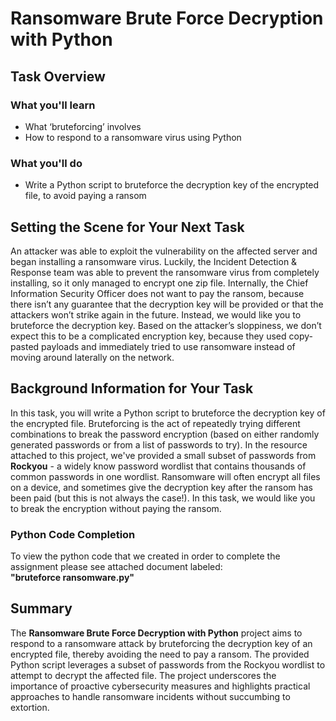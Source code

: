# Ransomware Brute Force Decryption with Python

## Task Overview

### What you'll learn
- What ‘bruteforcing’ involves
- How to respond to a ransomware virus using Python

### What you'll do
- Write a Python script to bruteforce the decryption key of the encrypted file, to avoid paying a ransom

## Setting the Scene for Your Next Task

An attacker was able to exploit the vulnerability on the affected server and began installing a ransomware virus. Luckily, the Incident Detection & Response team was able to prevent the ransomware virus from completely installing, so it only managed to encrypt one zip file. Internally, the Chief Information Security Officer does not want to pay the ransom, because there isn’t any guarantee that the decryption key will be provided or that the attackers won’t strike again in the future. Instead, we would like you to bruteforce the decryption key. Based on the attacker’s sloppiness, we don’t expect this to be a complicated encryption key, because they used copy-pasted payloads and immediately tried to use ransomware instead of moving around laterally on the network.

## Background Information for Your Task

In this task, you will write a Python script to bruteforce the decryption key of the encrypted file. Bruteforcing is the act of repeatedly trying different combinations to break the password encryption (based on either randomly generated passwords or from a list of passwords to try). In the resource attached to this project, we've provided a small subset of passwords from **Rockyou** - a widely know password wordlist that contains thousands of common passwords in one wordlist. Ransomware will often encrypt all files on a device, and sometimes give the decryption key after the ransom has been paid (but this is not always the case!). In this task, we would like you to break the encryption without paying the ransom.

### Python Code Completion 
To view the python code that we created in order to complete the assignment please see attached document labeled: <br>
**"bruteforce ransomware.py"**

## Summary

The **Ransomware Brute Force Decryption with Python** project aims to respond to a ransomware attack by bruteforcing the decryption key of an encrypted file, thereby avoiding the need to pay a ransom. The provided Python script leverages   a subset of passwords from the Rockyou wordlist to attempt to decrypt the affected file. The project underscores the importance of proactive cybersecurity measures and highlights practical approaches to handle ransomware   incidents without succumbing to extortion.
